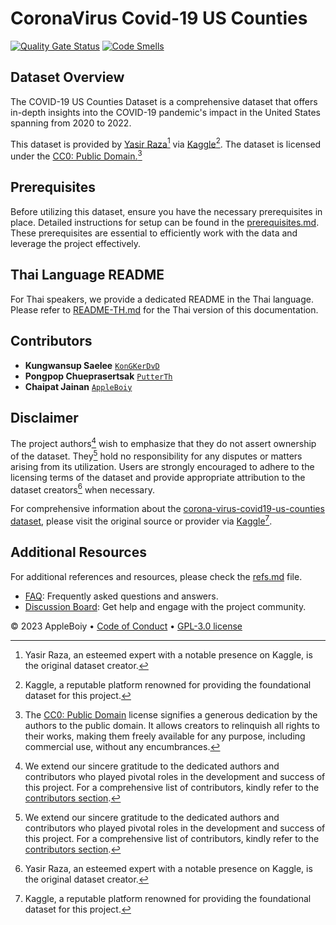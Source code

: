 
# CoronaVirus Covid-19 US Counties

[![Quality Gate Status](https://sonarcloud.io/api/project_badges/measure?project=AppleBoiy_Covid-19US-CS203&metric=alert_status)](https://sonarcloud.io/summary/new_code?id=AppleBoiy_Covid-19US-CS203) [![Code Smells](https://sonarcloud.io/api/project_badges/measure?project=AppleBoiy_Covid-19US-CS203&metric=code_smells)](https://sonarcloud.io/summary/new_code?id=AppleBoiy_Covid-19US-CS203)
## Dataset Overview
The COVID-19 US Counties Dataset is a comprehensive dataset
that offers in-depth insights into the COVID-19 pandemic's impact in the United States spanning from 2020 to 2022.

This dataset is provided by [Yasir Raza](https://www.kaggle.com/yasirabdaali)[^2] via [Kaggle](https://www.kaggle.com/)[^3]. The dataset is licensed under the [CC0: Public Domain.](https://creativecommons.org/publicdomain/zero/1.0/)[^4]

## Prerequisites
Before utilizing this dataset, ensure you have the necessary prerequisites in place.
Detailed instructions for setup can be found in the [prerequisites.md](docs/prerequisites.md).
These prerequisites are essential to efficiently work with the data and leverage the project effectively.
## Thai Language README
For Thai speakers, we provide a dedicated README in the Thai language. Please refer to [README-TH.md](README-TH.md) for the Thai version of this documentation.
## Contributors
- **Kungwansup Saelee** [`KonGKerDvD`](https://github.com/KonGKerDvD)
- **Pongpop Chueprasertsak** [`PutterTh`](https://github.com/PutterTh)
- **Chaipat Jainan** [`AppleBoiy`](https://github.com/AppleBoiy)
## Disclaimer
The project authors[^1] wish to emphasize that they do not assert ownership of the dataset.
They[^1] hold no responsibility for any disputes or matters arising from its utilization.
Users are strongly encouraged to adhere to the licensing terms of the dataset
and provide appropriate attribution to the dataset creators[^2] when necessary.

For comprehensive information about the [corona-virus-covid19-us-counties dataset](https://www.kaggle.com/datasets/yasirabdaali/corona-virus-covid19-us-counties),
please visit the original source or provider via [Kaggle](https://www.kaggle.com)[^3].

## Additional Resources
For additional references and resources, please check the [refs.md](docs/refs.md) file.
- [FAQ](docs/FAQ.md): Frequently asked questions and answers.
- [Discussion Board](https://github.com/AppleBoiy/Covid-19US-CS203/discussions): Get help and engage with the project community.

&copy; 2023 AppleBoiy &bull; [Code of Conduct](CODE_OF_CONDUCT.md) &bull; [GPL-3.0 license](../LICENSE)

[^1]: We extend our sincere gratitude to the dedicated authors and contributors who played pivotal roles in the development and success of this project. For a comprehensive list of contributors, kindly refer to the [contributors section](#contributors).
[^2]: Yasir Raza, an esteemed expert with a notable presence on Kaggle, is the original dataset creator.
[^3]: Kaggle, a reputable platform renowned for providing the foundational dataset for this project.
[^4]: The [CC0: Public Domain](https://creativecommons.org/publicdomain/zero/1.0/) license signifies a generous dedication by the authors to the public domain. It allows creators to relinquish all rights to their works, making them freely available for any purpose, including commercial use, without any encumbrances.
